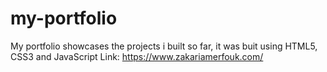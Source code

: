 # my-portfolio

My portfolio showcases the projects i built so far, it was buit using HTML5, CSS3 and JavaScript
Link: https://www.zakariamerfouk.com/
